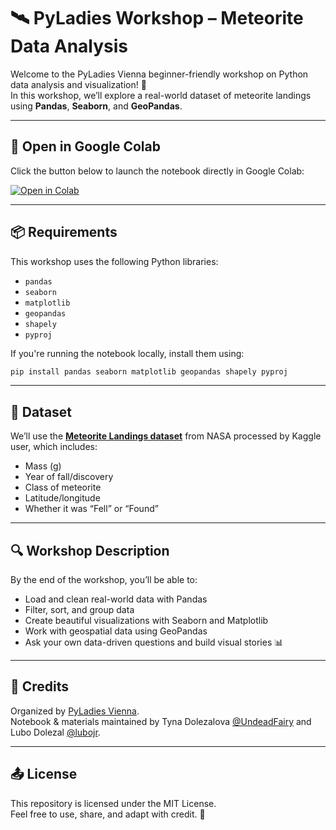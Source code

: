 # 🛰️ PyLadies Workshop – Meteorite Data Analysis

Welcome to the PyLadies Vienna beginner-friendly workshop on Python data analysis and visualization! 🚀  
In this workshop, we’ll explore a real-world dataset of meteorite landings using **Pandas**, **Seaborn**, and **GeoPandas**.

---

## 📓 Open in Google Colab

Click the button below to launch the notebook directly in Google Colab:

[![Open in Colab](https://colab.research.google.com/assets/colab-badge.svg)](https://colab.research.google.com/github/UndeadFairy/pycon_2025_workshop/blob/main/pyladies_geodata_workshop_pycon.ipynb)


---

## 📦 Requirements

This workshop uses the following Python libraries:

- `pandas`
- `seaborn`
- `matplotlib`
- `geopandas`
- `shapely`
- `pyproj`

If you're running the notebook locally, install them using:

```bash
pip install pandas seaborn matplotlib geopandas shapely pyproj
```

---

## 🧭 Dataset

We’ll use the **[Meteorite Landings dataset](https://www.kaggle.com/datasets/nafayunnoor/meteorite-landings-on-earth-data/data)** from NASA processed by Kaggle user, which includes:

- Mass (g)
- Year of fall/discovery
- Class of meteorite
- Latitude/longitude
- Whether it was “Fell” or “Found”

---

## 🔍 Workshop Description

By the end of the workshop, you’ll be able to:

- Load and clean real-world data with Pandas
- Filter, sort, and group data
- Create beautiful visualizations with Seaborn and Matplotlib
- Work with geospatial data using GeoPandas
- Ask your own data-driven questions and build visual stories 📊

---

## 🙌 Credits

Organized by [PyLadies Vienna](https://pyladies.at).  
Notebook & materials maintained by Tyna Dolezalova [@UndeadFairy](https://github.com/UndeadFairy) and Lubo Dolezal [@lubojr](https://github.com/lubojr).

---

## 📤 License

This repository is licensed under the MIT License.  
Feel free to use, share, and adapt with credit. 💜
